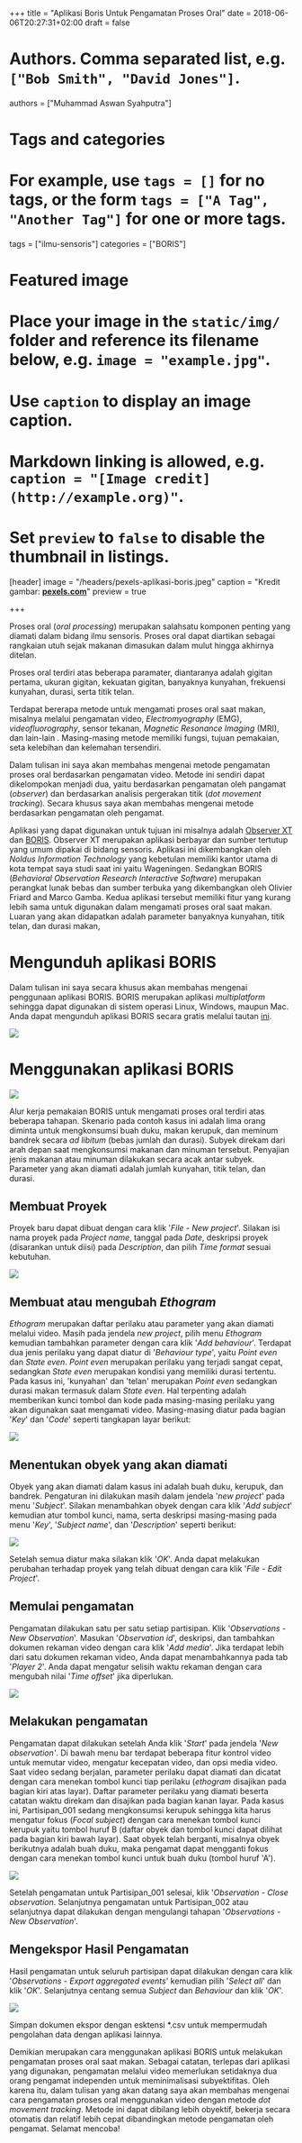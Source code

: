 +++
title = "Aplikasi Boris Untuk Pengamatan Proses Oral"
date = 2018-06-06T20:27:31+02:00
draft = false

# Authors. Comma separated list, e.g. `["Bob Smith", "David Jones"]`.
authors = ["Muhammad Aswan Syahputra"]

# Tags and categories
# For example, use `tags = []` for no tags, or the form `tags = ["A Tag", "Another Tag"]` for one or more tags.
tags = ["ilmu-sensoris"]
categories = ["BORIS"]

# Featured image
# Place your image in the `static/img/` folder and reference its filename below, e.g. `image = "example.jpg"`.
# Use `caption` to display an image caption.
#   Markdown linking is allowed, e.g. `caption = "[Image credit](http://example.org)"`.
# Set `preview` to `false` to disable the thumbnail in listings.
[header]
image = "/headers/pexels-aplikasi-boris.jpeg"
caption = "Kredit gambar: [**pexels.com**](https://www.pexels.com/photo/long-blonde-haired-woman-eating-ice-cream-789694/)"
preview = true

+++

Proses oral (*oral processing*) merupakan salahsatu komponen penting yang diamati dalam bidang ilmu sensoris. Proses oral dapat diartikan sebagai rangkaian utuh sejak makanan dimasukan dalam mulut hingga akhirnya ditelan.

Proses oral terdiri atas beberapa paramater, diantaranya adalah gigitan pertama, ukuran gigitan, kekuatan gigitan, banyaknya kunyahan, frekuensi kunyahan, durasi, serta titik telan.

Terdapat bererapa metode untuk mengamati proses oral saat makan, misalnya melalui pengamatan video, *Electromyography* (EMG), *videofluorography*, sensor tekanan, *Magnetic Resonance Imaging* (MRI), dan lain-lain . Masing-masing metode memiliki fungsi, tujuan pemakaian, seta kelebihan dan kelemahan tersendiri.

Dalam tulisan ini saya akan membahas mengenai metode pengamatan proses oral berdasarkan pengamatan video. Metode ini sendiri dapat dikelompokan menjadi dua, yaitu berdasarkan pengamatan oleh pangamat (*observer*) dan berdasarkan analisis pergerakan titik (*dot movement tracking*). Secara khusus saya akan membahas mengenai metode berdasarkan pengamatan oleh pengamat.

Aplikasi yang dapat digunakan untuk tujuan ini misalnya adalah [Observer XT](http://www.noldus.com/human-behavior-research/products/the-observer-xt) dan [BORIS](http://www.boris.unito.it/). Observer XT merupakan aplikasi berbayar dan sumber tertutup yang umum dipakai di bidang sensoris. Aplikasi ini dikembangkan oleh *Noldus Information Technology* yang kebetulan memiliki kantor utama di kota tempat saya studi saat ini yaitu Wageningen. Sedangkan BORIS (*Behavioral Observation Research Interactive Software*) merupakan perangkat lunak bebas dan sumber terbuka yang dikembangkan oleh Olivier Friard and Marco Gamba. Kedua aplikasi tersebut memiliki fitur yang kurang lebih sama untuk digunakan dalam mengamati proses oral saat makan. Luaran yang akan didapatkan adalah parameter banyaknya kunyahan, titik telan, dan durasi makan,

# Mengunduh aplikasi BORIS
Dalam tulisan ini saya secara khusus akan membahas mengenai penggunaan aplikasi BORIS. BORIS merupakan aplikasi *multiplatform* sehingga dapat digunakan di sistem operasi Linux, Windows, maupun Mac. Anda dapat mengunduh aplikasi BORIS secara gratis melalui tautan [ini](http://www.boris.unito.it/pages/download.html).

![](/img/post/boris-lp.png)

# Menggunakan aplikasi BORIS
![](/img/post/boris-ip.png)

Alur kerja pemakaian BORIS untuk mengamati proses oral terdiri atas beberapa tahapan. Skenario pada contoh kasus ini adalah lima orang diminta untuk mengkonsumsi buah duku, makan kerupuk, dan meminum bandrek secara *ad libitum* (bebas jumlah dan durasi). Subyek direkam dari arah depan saat mengkonsumsi makanan dan minuman tersebut. Penyajian jenis makanan atau minuman dilakukan secara acak antar subyek. Parameter yang akan diamati adalah jumlah kunyahan, titik telan, dan durasi.

## Membuat Proyek
Proyek baru dapat dibuat  dengan cara klik '*File - New project*'. Silakan isi nama proyek pada *Project name*, tanggal pada *Date*, deskripsi proyek (disarankan untuk diisi) pada *Description*, dan pilih *Time format* sesuai kebutuhan.

![](/img/post/boris-proyek-baru.png)

## Membuat atau mengubah *Ethogram*
*Ethogram* merupakan daftar perilaku atau parameter yang akan diamati melalui video. Masih pada jendela *new project*, pilih menu *Ethogram* kemudian tambahkan parameter dengan cara klik '*Add behaviour*'. Terdapat dua jenis perilaku yang dapat diatur di '*Behaviour type*', yaitu *Point even* dan *State even*. *Point even* merupakan perilaku yang terjadi sangat cepat, sedangkan *State even* merupakan kondisi yang memiliki durasi tertentu. Pada kasus ini, 'kunyahan' dan 'telan' merupakan *Point even* sedangkan durasi makan termasuk dalam *State even*. Hal terpenting adalah memberikan kunci tombol dan kode pada masing-masing perilaku yang akan digunakan saat mengamati video. Masing-masing diatur pada bagian '*Key*' dan '*Code*' seperti tangkapan layar berikut:

![](/img/post/boris-ethogram.png)

## Menentukan obyek yang akan diamati
Obyek yang akan diamati dalam kasus ini adalah buah duku, kerupuk, dan bandrek. Pengaturan ini dilakukan masih dalam jendela '*new project*' pada menu '*Subject*'. Silakan menambahkan obyek dengan cara klik '*Add subject*' kemudian atur tombol kunci, nama, serta deskripsi masing-masing pada menu '*Key*', '*Subject name*', dan '*Description*' seperti berikut:

![](/img/post/boris-subyek.png)

Setelah semua diatur maka silakan klik '*OK*'. Anda dapat melakukan perubahan terhadap proyek yang telah dibuat dengan cara klik '*File - Edit Project*'.

## Memulai pengamatan
Pengamatan dilakukan satu per satu setiap partisipan. Klik '*Observations - New Observation*'. Masukan '*Observation id*', deskripsi, dan tambahkan dokumen rekaman video dengan cara klik '*Add media*'. Jika terdapat lebih dari satu dokumen rekaman video, Anda dapat menambahkannya pada tab '*Player 2*'. Anda dapat mengatur selisih waktu rekaman dengan cara mengubah nilai '*Time offset*' jika diperlukan.

![](/img/post/boris-tambah-observasi.png)

## Melakukan pengamatan
Pengamatan dapat dilakukan setelah Anda klik '*Start*' pada jendela '*New observation'*. Di bawah menu bar terdapat beberapa fitur kontrol video untuk memutar video, mengatur kecepatan video, dan opsi media video. Saat video sedang berjalan, parameter perilaku dapat diamati dan dicatat dengan cara menekan tombol kunci tiap perilaku (*ethogram* disajikan pada bagian kiri atas layar). Daftar parameter perilaku yang diamati beserta catatan waktu direkam dan disajikan pada bagian kanan layar. Pada kasus ini, Partisipan_001 sedang mengkonsumsi kerupuk sehingga kita harus mengatur fokus (*Focal subject*) dengan cara menekan tombol kunci kerupuk yaitu tombol huruf B (daftar obyek dan tombol kunci dapat dilihat pada bagian kiri bawah layar). Saat obyek telah berganti, misalnya obyek berikutnya adalah buah duku, maka pengamat dapat mengganti fokus dengan cara menekan tombol kunci untuk buah duku (tombol huruf 'A'). 

![](/img/post/boris-pengamatan.png)

Setelah pengamatan untuk Partisipan_001 selesai, klik '*Observation - Close observation*. Selanjutnya pengamatan untuk Partisipan_002 atau selanjutnya dapat dilakukan dengan mengulangi tahapan '*Observations - New Observation*'.

## Mengekspor Hasil Pengamatan
Hasil pengamatan untuk seluruh partisipan dapat dilakukan dengan cara klik '*Observations - Export aggregated events*' kemudian pilih '*Select all*' dan klik '*OK*'. Selanjutnya centang semua *Subject* dan *Behaviour* dan klik '*OK*'. 

![](/img/post/boris-ekspor.png)

Simpan dokumen ekspor dengan esktensi *.csv untuk mempermudah pengolahan data dengan aplikasi lainnya.

Demikian merupakan cara menggunakan aplikasi BORIS untuk melakukan pengamatan proses oral saat makan. Sebagai catatan, terlepas dari aplikasi yang digunakan, pengamatan melalui video memerlukan setidaknya dua orang pengamat independen untuk meminimalisasi subyektifitas. Oleh karena itu, dalam tulisan yang akan datang saya akan membahas mengenai cara pengamatan proses oral menggunakan video dengan metode *dot movement tracking*. Metode ini dapat dibilang lebih obyektif, bekerja secara otomatis dan relatif lebih cepat dibandingkan metode pengamatan oleh pengamat. Selamat mencoba!
